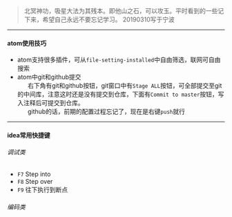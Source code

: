 >北冥神功，吸星大法为其残本。即他山之石，可以攻玉。平时看到的一些记下来，希望自己永远不要忘记学习。 20190310写于宁波
---

#### atom使用技巧
- atom支持很多插件，可从`file-setting-installed`中自由筛选，联网可自由搜索
- atom中git和github提交
<br>&nbsp;&nbsp;&nbsp;&nbsp;&nbsp;
右下角有git和github按钮，git窗口中有`Stage ALL`按钮，可全部提交至git的中间库，注意这时还是没有提交到仓库，下面有`Commit to master`按钮，写入注释后可提交到仓库。
<br>&nbsp;&nbsp;&nbsp;&nbsp;&nbsp;
github的话，前期的配置过程忘记了，现在是右键`push`就行
---
#### idea常用快捷键
###### 调试类
- `F7` Step into
- `F8` Step over
- `F9` 往下执行到断点

###### 编码类
